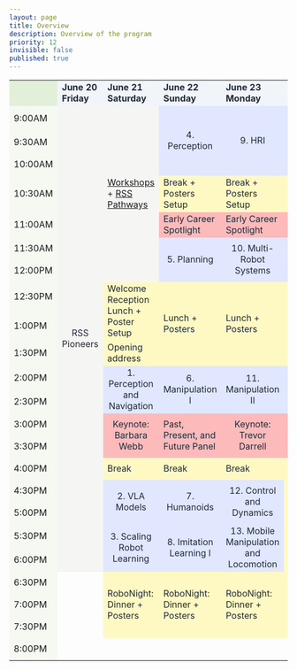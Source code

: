```yaml
---
layout: page
title: Overview
description: Overview of the program
priority: 12
invisible: false
published: true
---
```



<style>
@media (max-width: 600px) {
  .schedule {
    display: table !important;
    width: 100% !important;
    overflow-x: auto;
  }
}
</style>

<!-- <style>
  :root {
    --google-blue-medium: #d2e3fc;   /* Medium-light blue */
    --google-green-medium: #c8e6c9;  /* Medium-light green */
    --google-red-medium: #f4c7c3;    /* Medium-light red */
    --google-gray-300: #e0e0e0;      /* Slightly darker gray */
    --google-gray-100: #f1f3f4;      /* Light gray for date */
    --google-black: #000000;
  }

  .date-block {
    background-color: var(--google-gray-100);
    color: var(--google-black);
    font-weight: bold;
  }

  .session-block {
    background-color: var(--google-blue-medium);
    color: var(--google-black);
  }

  .keynote-block {
    background-color: var(--google-red-medium);
    color: var(--google-black);
  }

  .break-block {
    background-color: var(--google-green-medium);
    color: var(--google-black);
  }

  .workshop-block {
    background-color: var(--google-gray-300);
    color: var(--google-black);
  }

  .highlight-block {
    background-color: var(--google-blue-medium);
    color: var(--google-black);
  }
</style> -->

<style>
  :root {
    --modern-indigo: #e0e7ff;
    --modern-soft-gold: #fef9c3;
    --modern-deep-red: #dc2626;
    --modern-soft-red: #fcd5ce;
    --modern-faded-coral: #fcbaba;
    --modern-soft-orange: #fdeacc;
    --modern-date-light: #f1f5f9;
    --modern-warm-gray: #f5f5f4;
    --modern-sky-blue: #bae6fd;
    --modern-charcoal: #1f2937;
  }

  .date-block {
    background-color: var(--modern-date-light);
    color: var(--modern-charcoal);
    font-weight: bold;
  }

  .session-block {
    background-color: var(--modern-indigo);
    color: var(--modern-charcoal);
  }

  .event-block {
    background-color: var(--modern-faded-coral);
    color: var(--modern-charcoal);
  }

  .keynote-block {
    background-color: var(--modern-faded-coral);
    color: var(--modern-charcoal);
  }

  .break-block {
    background-color: var(--modern-soft-gold);
    color: var(--modern-charcoal);
  }

  .workshop-block {
    background-color: var(--modern-warm-gray);
    color: var(--modern-charcoal);
  }

  .highlight-block {
    background-color: var(--usc-gold);
    color: var(--modern-charcoal);
  }

  .block-link {
    display: flex;
    width: 100%;
    height: 100%;
    text-decoration: none;
    color: inherit;
    /* padding: 0.5em; */
    box-sizing: border-box;
    justify-content: center;     /* Center horizontally */
    align-items: center;         /* Center vertically */
    text-align: center;          /* Ensure multiline text is centered */
  }
</style>


<style>
  .schedule td {
    min-height: 40px !important;
    height: 40px !important;
    transition: background-color 0.2s ease, filter 0.2s ease;
  }

  .schedule td:hover {
    filter: brightness(1.2);
    cursor: pointer;
  }
</style>

<table class="schedule" cellspacing="0" border="0">
       <tr>
              <td style="width: 5em; border: none; background-color: #E2F0D9;"></td>
              <td class="date-block" style="width: 16%;">June 20<br>Friday</td>
              <td class="date-block" style="width: 16%;">June 21<br>Saturday</td>
              <td class="date-block" style="width: 16%;">June 22<br>Sunday</td>
              <td class="date-block" style="width: 16%;">June 23<br>Monday</td>
              <td class="date-block" style="width: 16%;">June 24<br>Tuesday</td>
              <td class="date-block" style="width: 16%;">June 25<br>Wednesday</td>
       </tr>
       <tr>
              <td style="background-color: #E2F0D950;">9:00AM</td>
              <td rowspan="19" class="workshop-block">
              <a class="block-link" href="{{ site.baseurl }}/program/pioneers/">RSS Pioneers</a>
              </td>
              <td rowspan="7" class="workshop-block">
              <a href="{{ site.baseurl }}/program/workshops/">Workshops</a> + <a href="{{ site.baseurl }}/program/pathways/">RSS Pathways</a>
              </td>
              <td rowspan="3" class="session-block">
              <a class="block-link" href="{{ site.baseurl }}/program/papersession/?session=4.+Perception">4. Perception</a>
              </td>
              <!-- <td rowspan="3" class="session-block">
              <a href="{{ site.baseurl }}/program/papersession/?session=9.+HRI">9. HRI</a>
              </td> -->
              <td rowspan="3" class="session-block">
              <a class="block-link" href="{{ site.baseurl }}/program/papersession/?session=9.+HRI">9. HRI</a>
              </td>
              <td rowspan="1" class="session-block">
              <a class="block-link" href="{{ site.baseurl }}/program/papersession/?session=14.+Robot+Design">14. Robot Design</a>
              </td>
              <td rowspan="19" class="workshop-block">
              <a class="block-link" href="{{ site.baseurl }}/program/workshops/">Workshops</a> + Tours
              </td>
              <td style="display:none;">&nbsp;</td>
       </tr>
       <tr>
              <td style="background-color: #E2F0D950;">9:30AM</td>
              <td rowspan="2" class="session-block">
              <a class="block-link" href="{{ site.baseurl }}/program/papersession/?session=15.+Navigation">15. Navigation</a>
              </td>
       </tr>
       <tr>
              <td style="background-color: #E2F0D950;">10:00AM</td>
       </tr>
       <tr>
              <td style="background-color: #E2F0D950;">10:30AM</td>
              <td rowspan="1" class="break-block">Break + Posters Setup</td>
              <td rowspan="1" class="break-block">Break + Posters Setup</td>
              <td rowspan="1" class="break-block">Break + Posters Setup</td>
       </tr>
       <tr>
              <td style="background-color: #E2F0D950;">11:00AM</td>
              <td rowspan="1" class="event-block">Early Career Spotlight</td>
              <td rowspan="1" class="event-block">Early Career Spotlight</td>
              <td rowspan="1" class="event-block">Awards Ceremony</td>
       </tr>
       <tr>
              <td style="background-color: #E2F0D950;">11:30AM</td>
              <td rowspan="2" class="session-block">
              <a class="block-link" href="{{ site.baseurl }}/program/papersession/?session=5.+Planning">5. Planning</a>
              </td>
              <td rowspan="2" class="session-block">
              <a class="block-link" href="{{ site.baseurl }}/program/papersession/?session=10.+Multi-Robot+Systems">10. Multi-Robot Systems</a>
              </td>
              <td rowspan="2" class="session-block">
              <a class="block-link" href="{{ site.baseurl }}/program/papersession/?session=16.+Manipulation+III">16. Manipulation III</a>
              </td>
       </tr>
       <tr>
              <td style="background-color: #E2F0D950;">12:00PM</td>
       </tr>
       <tr>
              <td style="background-color: #E2F0D950;">12:30PM</td>
              <td rowspan="2" class="break-block">Welcome Reception Lunch + Poster Setup</td>
              <td rowspan="3" class="break-block">Lunch + Posters</td>
              <td rowspan="3" class="break-block">Lunch + Posters</td>
              <td rowspan="3" class="break-block">Lunch + Posters</td>
       </tr>
       <tr>
              <td style="background-color: #E2F0D950;">1:00PM</td>
       </tr>
       <tr>
              <td style="background-color: #E2F0D950;">1:30PM</td>
              <td rowspan="1" class="break-block">Opening address</td>
       </tr>
       <tr>
              <td style="background-color: #E2F0D950;">2:00PM</td>
              <td rowspan="2" class="session-block">
              <a class="block-link" href="{{ site.baseurl }}/program/papersession/?session=1.+Perception+and+Navigation">1. Perception and Navigation</a>
              </td>
              <td rowspan="2" class="session-block">
              <a class="block-link" href="{{ site.baseurl }}/program/papersession/?session=6.+Manipulation+I">6.<br>Manipulation I</a>
              </td>
              <td rowspan="2" class="session-block">
              <a class="block-link" href="{{ site.baseurl }}/program/papersession/?session=11.+Manipulation+II">11.<br>Manipulation II</a>
              </td>
              <td rowspan="2" class="session-block">
              <a class="block-link" href="{{ site.baseurl }}/program/papersession/?session=17.+Imitation+Learning+II">17. Imitation Learning II</a>
              </td>
       </tr>
       <tr>
              <td style="background-color: #E2F0D950;">2:30PM</td>
       </tr>
       <tr>
              <td style="background-color: #E2F0D950;">3:00PM</td>
              <td rowspan="2" class="keynote-block">
              <a class="block-link" href="{{ site.baseurl }}/program/keynote/">Keynote: Barbara Webb</a>
              </td>
              <td rowspan="2" class="event-block">Past, Present, and Future Panel</td>
              <td rowspan="2" class="keynote-block">
              <a class="block-link" href="{{ site.baseurl }}/program/keynote/">Keynote: Trevor Darrell</a>
              </td>
              <td rowspan="2" class="event-block">Test of Time Award</td>
       </tr>
       <tr>
              <td style="background-color: #E2F0D950;">3:30PM</td>
       </tr>
       <tr>
              <td style="background-color: #E2F0D950;">4:00PM</td>
              <td rowspan="1" class="break-block">Break</td>
              <td rowspan="1" class="break-block">Break</td>
              <td rowspan="1" class="break-block">Break</td>
              <td rowspan="3" class="break-block">Break + Posters + Tours</td>
       </tr>
       <tr>
              <td style="background-color: #E2F0D950;">4:30PM</td>
              <td rowspan="2" class="session-block">
              <a class="block-link" href="{{ site.baseurl }}/program/papersession/?session=2.+VLA+Models">2. VLA Models</a>
              </td>
              <td rowspan="2" class="session-block">
              <a class="block-link" href="{{ site.baseurl }}/program/papersession/?session=7.+Humanoids">7. Humanoids</a>
              </td>
              <td rowspan="2" class="session-block">
              <a class="block-link" href="{{ site.baseurl }}/program/papersession/?session=12.+Control+and+Dynamics">12. Control and Dynamics</a>
              </td>
       </tr>
       <tr>
              <td style="background-color: #E2F0D950;">5:00PM</td>
       </tr>
       <tr>
              <td style="background-color: #E2F0D950;">5:30PM</td>
              <td rowspan="2" class="session-block">
              <a class="block-link" href="{{ site.baseurl }}/program/papersession/?session=3.+Scaling+Robot+Learning">3. Scaling Robot Learning</a>
              </td>
              <td rowspan="2" class="session-block">
              <a class="block-link" href="{{ site.baseurl }}/program/papersession/?session=8.+Imitation+Learning+I">8. Imitation Learning I</a>
              </td>
              <td rowspan="2" class="session-block">
              <a class="block-link" href="{{ site.baseurl }}/program/papersession/?session=13.+Mobile+Manipulation+and+Locomotion">13. Mobile Manipulation and Locomotion</a>
              </td>
              <td rowspan="2" class="break-block">Town Hall</td>
       </tr>
       <tr>
              <td style="background-color: #E2F0D950;">6:00PM</td>
       </tr>
       <tr>
              <td style="background-color: #E2F0D950;">6:30PM</td>
              <td rowspan="3"  style="box-shadow: none;"></td>
              <td rowspan="3" class="break-block">RoboNight: Dinner + Posters</td>
              <td rowspan="3" class="break-block">RoboNight: Dinner + Posters</td>
              <td rowspan="3" class="break-block">RoboNight: Dinner + Posters</td>
              <td rowspan="3" class="break-block">Farewell Drinks</td>
       </tr>
       <tr>
              <td style="background-color: #E2F0D950;">7:00PM</td>
       </tr>
       <tr>
              <td style="background-color: #E2F0D950;">7:30PM</td>
       </tr>
       <tr>
              <td style="background-color: #E2F0D950;">8:00PM</td>
       </tr>
</table>



